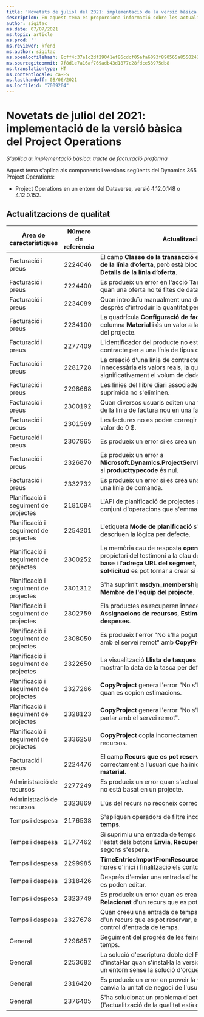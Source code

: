 ```yaml
---
title: 'Novetats de juliol del 2021: implementació de la versió bàsica del Project Operations'
description: En aquest tema es proporciona informació sobre les actualitzacions de qualitat disponibles a la versió de juliol de 2021 de la implementació bàsica del Project Operations.
author: sigitac
ms.date: 07/07/2021
ms.topic: article
ms.prod: ''
ms.reviewer: kfend
ms.author: sigitac
ms.openlocfilehash: 8cff4c37e1c2df29041ef86cdcf05afa6093f890565a855024202e87fd533ea5
ms.sourcegitcommit: 7f8d1e7a16af769adb43d1877c28fdce53975db8
ms.translationtype: HT
ms.contentlocale: ca-ES
ms.lasthandoff: 08/06/2021
ms.locfileid: "7009204"
---
```

# <a name="whats-new-july-2021---project-operations-lite-deployment"></a>Novetats de juliol del 2021: implementació de la versió bàsica del Project Operations

_S'aplica a: implementació bàsica: tracte de facturació proforma_

Aquest tema s'aplica als components i versions següents del Dynamics 365 Project Operations:

  - Project Operations en un entorn del Dataverse, versió 4.12.0.148 o 4.12.0.152.

## <a name="quality-updates"></a>Actualitzacions de qualitat
| **Àrea de característiques**              | **Número de referència** | **Actualització de qualitat**                                                                                                                                                                                             |
|-------------------------------|----------------------|----------------------------------------------------------------------------------------------------------------------------------------------------------------------------------------------------------------|
| Facturació i preus           | 2224046              | El camp **Classe de la transacció** es pot editar a la pestanya **Detalls de la línia d’oferta**, però està blocat si treballeu des de la pàgina **Detalls de la línia d’oferta**.                                                                     |
| Facturació i preus           | 2224400              | Es produeix un error en l'acció **Tanca l'oferta com a guanyada** quan una oferta no té fites de data.                                                                                                                                    |
| Facturació i preus           | 2234089              | Quan introduïu manualment una descripció del producte, s'esborra després d'introduir la quantitat per a una estimació de material.                                                                                                                         |
| Facturació i preus           | 2234100              | La quadrícula **Configuració de facturació de la tasca** no inclou la columna **Material** i és un valor a la pestanya **Facturació de la tasca** del projecte.                                                                                                       |
| Facturació i preus           | 2277409              | L'identificador del producte no està disponible al detall de la línia de contracte per a una línia de tipus de material.                                                                                                                                        |
| Facturació i preus           | 2281728              | La creació d'una línia de contracte torna a avaluar de manera innecessària els valors reals, la qual cosa fa que augmenti significativament el volum de dades i afecti el rendiment.                                                                                |
| Facturació i preus           | 2298668              | Les línies del llibre diari associades a una despesa recuperada i suprimida no s'eliminen.                                                                                                                                     |
| Facturació i preus           | 2300192              | Quan diversos usuaris editen una factura, és possible crear un detall de la línia de factura nou en una factura confirmada.                                                                                   |
| Facturació i preus           | 2301569              | Les factures no es poden corregir si s'ha aplicat una retenció per valor de 0 \$.                                                                                                                                        |
| Facturació i preus           | 2307965              | Es produeix un error si es crea un preu de categoria on falten valors.                                                                                                                           |
| Facturació i preus           | 2326870              | Es produeix un error a **Microsoft.Dynamics.ProjectService.Plugins.PostInvoiceLineDelete** si **producttypecode** és nul.                                                                            |
| Facturació i preus           | 2332732              | Es produeix un error si es crea una fita de línia de contracte sense una línia de comanda.                                                                                                                |
| Planificació i seguiment de projectes | 2181094              | L'API de planificació de projectes admet ara registres de PSS i del conjunt d'operacions que s'emmagatzemen durant 90 dies.                                                                                                                  |
| Planificació i seguiment de projectes | 2254201              | L'etiqueta **Mode de planificació** s'actualitza amb detalls que descriuen la lògica per defecte.                                                                                                                                      |
| Planificació i seguiment de projectes | 2300252              | La memòria cau de resposta **openProject** s'actualitza i inclou el propietari del testimoni a la clau de la memòria cau, l'**adreça URL base** i l'**adreça URL del segment**, de manera que l'**adreça URL de la sol·licitud** es pot tornar a crear si canvia l'**adreça URL base**. |
| Planificació i seguiment de projectes | 2301312              | S'ha suprimit **msdyn_membershipstatus** de la visualització **Membre de l'equip del projecte**.                                                                                                                                        |
| Planificació i seguiment de projectes | 2302759              | Els productes es recuperen innecessàriament a les pestanyes **Assignacions de recursos**, **Estimacions** i **Estimacions de despeses**.                                                                                                        |
| Planificació i seguiment de projectes | 2308050              | Es produeix l'error "No s'ha pogut obtenir el testimoni per parlar amb el servei remot" amb **CopyProject**.                                                                                                                           |
| Planificació i seguiment de projectes | 2322650              | La visualització **Llista de tasques del projecte** s'ha actualitzat per mostrar la data de la tasca per defecte.                                                                                                            |
| Planificació i seguiment de projectes | 2327266              | **CopyProject** genera l'error "No s'ha trobat la clau al diccionari" quan es copien estimacions.                                                                                                      |
| Planificació i seguiment de projectes | 2328123              | **CopyProject** genera l'error "No s'ha pogut obtenir el testimoni per parlar amb el servei remot".                                                                                                                          |
| Planificació i seguiment de projectes | 2336258              | **CopyProject** copia incorrectament els noms de funció dels recursos.                                                                                                                                                 |
| Facturació i preus           | 2224476              | El camp **Recurs que es pot reservar** no canvia per defecte correctament a l'usuari que ha iniciat la sessió a la pàgina **Ús del material**.                                                                                                            |
| Administració de recursos           | 2277249              | Es produeix un error quan s'actualitza un requisit de recursos que no està basat en un projecte.                                                                                                            |
| Administració de recursos           | 2323869              | L'ús del recurs no reconeix correctament els recursos filtrats.                                                                                                                                             |
| Temps i despesa              | 2176538              | S'apliquen operadors de filtre incorrectes al control **Entrada de temps**.                                                                                                                                                   |
| Temps i despesa              | 2177462              | Si suprimiu una entrada de temps a la quadrícula, no s'actualitza l'estat dels botons **Envia**, **Recupera**, **Suprimeix** i **Edita l'entrada** segons s'espera.                                                                                        |
| Temps i despesa              | 2299985              | **TimeEntriesImportFromResourceAssignment** no conserva les hores d'inici i finalització els contorns de l'assignació.                                                                                                  |
| Temps i despesa              | 2318426              | Després d'enviar una entrada d'hora, els camps bloquejats encara es poden editar.                                                                                                                                   |
| Temps i despesa              | 2323749              | Es produeix un error quan es crea una despesa des de la pestanya **Relacionat** d'un recurs que es pot reservar.                                                                                                      |
| Temps i despesa              | 2327678              | Quan creeu una entrada de temps des de la pestanya **Relacionat** d'un recurs que es pot reservar, el recurs principal no es passa al control d'entrada de temps.                                                                            |
| General                       | 2296857              | Seguiment del progrés de les feines que s'executen durant molt de temps.                                                                                                                                                                        |
| General                       | 2253682              | La solució d'escriptura doble del Project Operations no s'ha d'instal·lar quan s'instal·la la versió bàsica de l'escriptura doble en un entorn sense la solució d'orquestració d'escriptura doble.                                                |
| General                       | 2316420              | Es produeix un error en proveir la versió bàsica del Project Service si canvia la unitat de negoci de l'usuari de l'aplicació.                                                                                                                     |
| General                       | 2376405              | S'ha solucionat un problema d'actualització de l'editor (l'actualització de la qualitat està disponible a la versió 4.12.0.152)                                                                                                                     |

